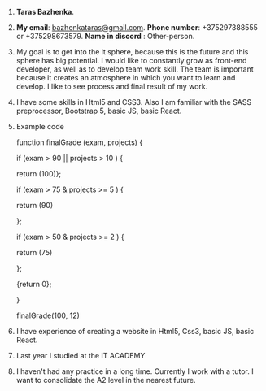 1. **Taras Bazhenka**.
2. **My email**: bazhenkataras@gmail.com. **Phone number**: +375297388555 or +375298673579. **Name in discord** : Other-person.
3. My goal is to get into the it sphere, because this is the future and this sphere has big potential.
I would like to constantly grow as front-end developer, as well as to develop team work skill. 
The team is important because it creates an atmosphere in which you want to learn and develop. 
I like to see process and final result of my work.
4. I have some skills in Html5 and CSS3. Also I am familiar with the SASS preprocessor, Bootstrap 5, basic JS, basic React.
5. Example code    

   function finalGrade (exam, projects) {   
   
   if (exam > 90 || projects > 10 ) {   
   
   return (100)};  
  
   if (exam > 75 & projects >= 5 ) {  
  
   return (90)  
  
   };  
  
   if (exam > 50 & projects >= 2 ) { 
 
   return (75)  
  
   }; 
 
   {return 0}; 
 
   }  
  
   finalGrade(100, 12)

6. I have experience of creating a website in Html5, Css3, basic JS, basic React.
7. Last year I studied at the IT ACADEMY
8. I haven't had any practice in a long time. Currently I work with a tutor. I want to consolidate the A2 level in the nearest future.
